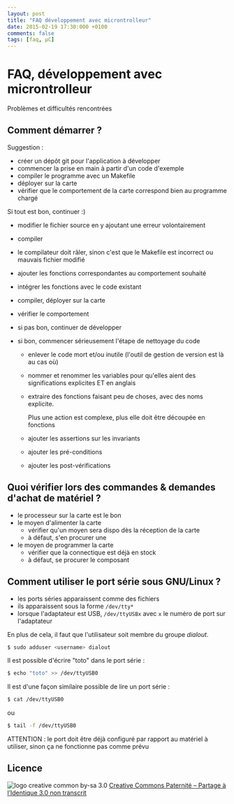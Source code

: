 ```yaml
---
layout: post
title: "FAQ développement avec microntrolleur"
date: 2015-02-19 17:30:000 +0100
comments: false
tags: [faq, µC]
---
```


# FAQ, développement avec microntrolleur

Problèmes et difficultés rencontrées

## Comment démarrer ?

Suggestion : 

* créer un dépôt git pour l'application à développer
* commencer la prise en main à partir d'un code d'exemple
* compiler le programme avec un Makefile
* déployer sur la carte
* vérifier que le comportement de la carte correspond bien au programme chargé

Si tout est bon, continuer :)

* modifier le fichier source en y ajoutant une erreur volontairement
* compiler
* le compilateur doit râler, sinon c'est que le Makefile est incorrect ou mauvais fichier modifié

* ajouter les fonctions correspondantes au comportement souhaité
* intégrer les fonctions avec le code existant
* compiler, déployer sur la carte
* vérifier le comportement
* si pas bon, continuer de développer
* si bon, commencer sérieusement l'étape de nettoyage du code
	* enlever le code mort et/ou inutile (l'outil de gestion de version est là au cas où)
	* nommer et renommer les variables pour qu'elles aient des significations explicites ET en anglais
	* extraire des fonctions faisant peu de choses, avec des noms explicite.

		Plus une action est complexe, plus elle doit être découpée en fonctions

	* ajouter les assertions sur les invariants
	* ajouter les pré-conditions
	* ajouter les post-vérifications

## Quoi vérifier lors des commandes & demandes d'achat de matériel ?

* le processeur sur la carte est le bon
* le moyen d'alimenter la carte
	* vérifier qu'un moyen sera dispo dès la réception de la carte
	* à défaut, s'en procurer une
* le moyen de programmer la carte
	* vérifier que la connectique est déjà en stock
	* à défaut, se procurer le composant

## Comment utiliser le port série sous GNU/Linux ?

* les ports séries apparaissent comme des fichiers
* ils apparaissent sous la forme `/dev/tty*`
* lorsque l'adaptateur est USB, `/dev/ttyUSBx` avec `x` le numéro de port sur l'adaptateur

En plus de cela, il faut que l'utilisateur soit membre du groupe _dialout_.

```bash
$ sudo adduser <username> dialout
```

Il est possible d'écrire "toto" dans le port série :

```bash
$ echo "toto" >> /dev/ttyUSB0
```

Il est d'une façon similaire possible de lire un port série :

```bash
$ cat /dev/ttyUSB0
```

ou 

```bash
$ tail -f /dev/ttyUSB0
```

ATTENTION : le port doit être déjà configuré par rapport au matériel à utiliser, sinon ça ne fonctionne pas comme prévu

## Licence

![logo creative common by-sa 3.0](http://i.creativecommons.org/l/by-sa/3.0/88x31.png)
[Creative Commons Paternité – Partage à l’Identique 3.0 non transcrit](http://creativecommons.org/licenses/by-sa/3.0/)
